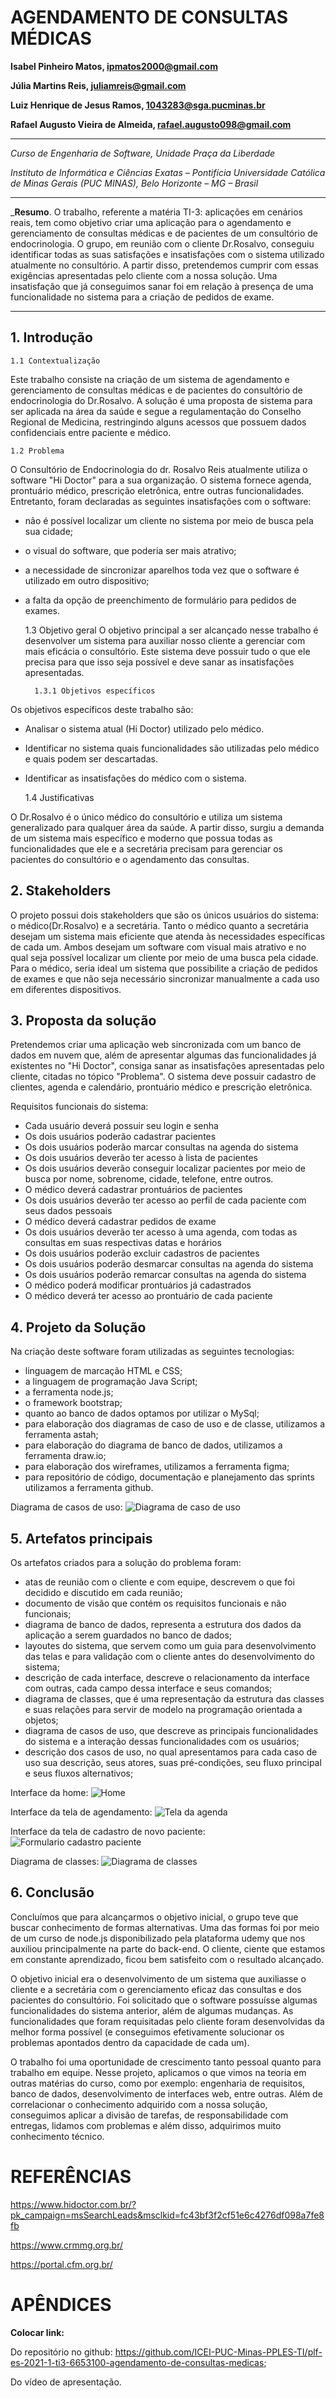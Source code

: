# AGENDAMENTO DE CONSULTAS MÉDICAS


**Isabel Pinheiro Matos, ipmatos2000@gmail.com**

**Júlia Martins Reis, juliamreis@gmail.com**

**Luiz Henrique de Jesus Ramos, 1043283@sga.pucminas.br**

**Rafael Augusto Vieira de Almeida, rafael.augusto098@gmail.com**

---

_Curso de Engenharia de Software, Unidade Praça da Liberdade_

_Instituto de Informática e Ciências Exatas – Pontifícia Universidade Católica de Minas Gerais (PUC MINAS), Belo Horizonte – MG – Brasil_

---

_**Resumo**. 
    O trabalho, referente a matéria TI-3: aplicações em cenários reais, tem como objetivo criar uma aplicação para o agendamento e gerenciamento de consultas médicas e de pacientes de um consultório de endocrinologia. O grupo, em reunião com o cliente Dr.Rosalvo, conseguiu identificar todas as suas satisfações e insatisfações com o sistema utilizado atualmente no consultório. A partir disso, pretendemos cumprir com essas exigências apresentadas pelo cliente com a nossa solução. Uma insatisfação que já conseguimos sanar foi em relação à presença de uma funcionalidade no sistema para a criação de pedidos de exame. 

---


## 1. Introdução


    1.1 Contextualização
Este trabalho consiste na criação de um sistema de agendamento e gerenciamento de consultas médicas e de pacientes do consultório de endocrinologia do Dr.Rosalvo. A solução é uma proposta de sistema para ser aplicada na área da saúde e segue a regulamentação do Conselho Regional de Medicina, restringindo alguns acessos que possuem dados confidenciais entre paciente e médico. 


    1.2 Problema
O Consultório de Endocrinologia do dr. Rosalvo Reis atualmente utiliza o software "Hi Doctor" para a sua organização. O sistema fornece agenda, prontuário médico, prescrição eletrônica, entre outras funcionalidades. Entretanto, foram declaradas as seguintes insatisfações com o software:

- não é possível localizar um cliente no sistema por meio de busca pela sua cidade;
- o visual do software, que poderia ser mais atrativo;
- a necessidade de sincronizar aparelhos toda vez que o software é utilizado em outro dispositivo;
- a falta da opção de preenchimento de formulário para pedidos de exames.


    1.3 Objetivo geral
O objetivo principal a ser alcançado nesse trabalho é desenvolver um sistema para auxiliar nosso cliente a gerenciar com mais eficácia o consultório. Este sistema deve possuir tudo o que ele precisa para que isso seja possível e deve sanar as insatisfações apresentadas.



        1.3.1 Objetivos específicos
 Os objetivos específicos deste trabalho são:
- Analisar o sistema atual (Hi Doctor) utilizado pelo médico.
- Identificar no sistema quais funcionalidades são utilizadas pelo médico e quais podem ser descartadas.
- Identificar as insatisfações do médico com o sistema.



    1.4 Justificativas
    
O Dr.Rosalvo é o único médico do consultório e utiliza um sistema generalizado para qualquer área da saúde. A partir disso, surgiu a demanda de um sistema mais específico e moderno que possua todas as funcionalidades que ele e a secretária precisam para gerenciar os pacientes do consultório e o agendamento das consultas. 



## 2. Stakeholders

O projeto possui dois stakeholders que são os únicos usuários do sistema: o médico(Dr.Rosalvo) e a secretária. Tanto o médico quanto a secretária desejam um sistema mais eficiente que atenda às necessidades específicas de cada um. 
Ambos desejam um software com visual mais atrativo e no qual seja possível localizar um cliente por meio de uma busca pela cidade.
Para o médico, seria ideal um sistema que possibilite a criação de pedidos de exames e que não seja necessário sincronizar manualmente a cada uso em diferentes dispositivos.


## 3. Proposta da solução

Pretendemos criar uma aplicação web sincronizada com um banco de dados em nuvem que, além de apresentar algumas das funcionalidades já existentes no "Hi Doctor", consiga sanar as insatisfações apresentadas pelo cliente, citadas no tópico "Problema". O sistema deve possuir cadastro de clientes, agenda e calendário, prontuário médico e prescrição eletrônica.

Requisitos funcionais do sistema:

-   Cada usuário deverá possuir seu login e senha	
-	Os dois usuários poderão cadastrar pacientes	
-	Os dois usuários poderão marcar consultas na agenda do sistema	
-	Os dois usuários deverão ter acesso à lista de pacientes	
-	Os dois usuários deverão conseguir localizar pacientes por meio de busca por nome, sobrenome, cidade, telefone, entre outros.	
-	O médico deverá cadastrar prontuários de pacientes	
-	Os dois usuários deverão ter acesso ao perfil de cada paciente com seus dados pessoais	
-	O médico deverá cadastrar pedidos de exame	
-	Os dois usuários deverão ter acesso à uma agenda, com todas as consultas em suas respectivas datas e horários	
-	Os dois usuários poderão excluir cadastros de pacientes	
-	Os dois usuários poderão desmarcar consultas na agenda do sistema	
-	Os dois usuários poderão remarcar consultas na agenda do sistema	
-	O médico poderá modificar prontuários já cadastrados	
-	O médico deverá ter acesso ao prontuário de cada paciente



## 4. Projeto da Solução

Na criação deste software foram utilizadas as seguintes tecnologias: 
- linguagem de marcação HTML e CSS; 
- a linguagem de programação Java Script; 
- a ferramenta node.js; 
- o framework bootstrap; 
- quanto ao banco de dados optamos por utilizar o MySql;
- para elaboração dos diagramas de caso de uso e de classe, utilizamos a ferramenta astah;
- para elaboração do diagrama de banco de dados, utilizamos a ferramenta draw.io;
- para elaboração dos wireframes, utilizamos a ferramenta figma;
- para repositório de código, documentação e planejamento das sprints utilizamos a ferramenta github.

Diagrama de casos de uso:
![Diagrama de caso de uso](https://user-images.githubusercontent.com/69217117/120393618-9876a880-c308-11eb-867f-9a3b7314b275.png)


## 5. Artefatos principais

Os artefatos criados para a solução do problema foram: 
- atas de reunião com o cliente e com equipe, descrevem o que foi decidido e discutido em cada reunião; 
- documento de visão que contém os requisitos funcionais e não funcionais;
- diagrama de banco de dados, representa a estrutura dos dados da aplicação a serem guardados no banco de dados;
- layoutes do sistema, que servem como um guia para desenvolvimento das telas e para validação com o cliente antes do desenvolvimento do sistema;
- descrição de cada interface, descreve o relacionamento da interface com outras, cada campo dessa interface e seus comandos;
- diagrama de classes, que é uma representação da estrutura das classes e suas relações para servir de modelo na programação orientada a objetos;
- diagrama de casos de uso, que descreve as principais funcionalidades do sistema e a interação dessas funcionalidades com os usuários;
- descrição dos casos de uso, no qual apresentamos para cada caso de uso sua descrição, seus atores, suas pré-condições, seu fluxo principal e seus fluxos alternativos;

Interface da home:
![Home](https://user-images.githubusercontent.com/69217117/120395652-b8f43200-c30b-11eb-899a-b723916f94f5.png)

Interface da tela de agendamento:
![Tela da agenda](https://user-images.githubusercontent.com/69217117/120395659-bb568c00-c30b-11eb-83a2-b66a5f6ee29b.jpg)

Interface da tela de cadastro de novo paciente:
![Formulario cadastro paciente](https://user-images.githubusercontent.com/69217117/120395944-3750d400-c30c-11eb-8b93-2f3675d2456c.jpg)


Diagrama de classes:
![Diagrama de classes](https://user-images.githubusercontent.com/69217117/120394229-83e6e000-c309-11eb-9ca0-388dbdecb498.png)


## 6. Conclusão

   Concluímos que para alcançarmos o objetivo inicial, o grupo teve que buscar conhecimento de formas alternativas. Uma das formas foi por meio de um curso de node.js disponibilizado pela plataforma udemy que nos auxiliou principalmente na parte do back-end.
O cliente, ciente que estamos em constante aprendizado, ficou bem satisfeito com o resultado alcançado.

O objetivo inicial era o desenvolvimento de um sistema que auxiliasse o cliente e a secretária com o gerenciamento eficaz das consultas e dos pacientes do consultório. Foi solicitado que o software possuísse algumas funcionalidades do sistema anterior, além de algumas mudanças.
As funcionalidades que foram requisitadas pelo cliente foram desenvolvidas da melhor forma possível (e conseguimos efetivamente solucionar os problemas apontados dentro da capacidade de cada um). 

O trabalho foi uma oportunidade de crescimento tanto pessoal quanto para trabalho em equipe. Nesse projeto, aplicamos o que vimos na teoria em outras matérias do curso, como por exemplo: engenharia de requisitos, banco de dados, desenvolvimento de interfaces web, entre outras. Além de correlacionar o conhecimento adquirido com  a nossa solução, conseguimos aplicar a divisão de tarefas, de responsabilidade com entregas, lidamos com problemas e além disso, adquirimos muito conhecimento técnico.



# REFERÊNCIAS

https://www.hidoctor.com.br/?pk_campaign=msSearchLeads&msclkid=fc43bf3f2cf51e6c4276df098a7fe8fb

https://www.crmmg.org.br/

https://portal.cfm.org.br/

# APÊNDICES

**Colocar link:**

Do repositório no github: https://github.com/ICEI-PUC-Minas-PPLES-TI/plf-es-2021-1-ti3-6653100-agendamento-de-consultas-medicas;

Do vídeo de apresentação.




